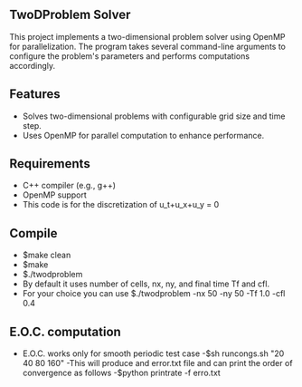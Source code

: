 ## TwoDProblem Solver

This project implements a two-dimensional problem solver using OpenMP for parallelization. The program takes several command-line arguments to configure the problem's parameters and performs computations accordingly.
## Features
- Solves two-dimensional problems with configurable grid size and time step.
- Uses OpenMP for parallel computation to enhance performance.
## Requirements
- C++ compiler (e.g., g++)
- OpenMP support
- This code is for the discretization of u_t+u_x+u_y = 0
## Compile 
- $make clean
- $make 
- $./twodproblem
- By default it uses number of cells, nx, ny, and final time Tf and cfl.
- For your choice you can use $./twodproblem -nx 50 -ny 50 -Tf 1.0 -cfl 0.4

## E.O.C. computation 
- E.O.C. works only for smooth periodic test case
-$sh runcongs.sh "20 40 80 160"
-This will produce and error.txt file and can print the order of convergence as follows
-$python printrate -f erro.txt
